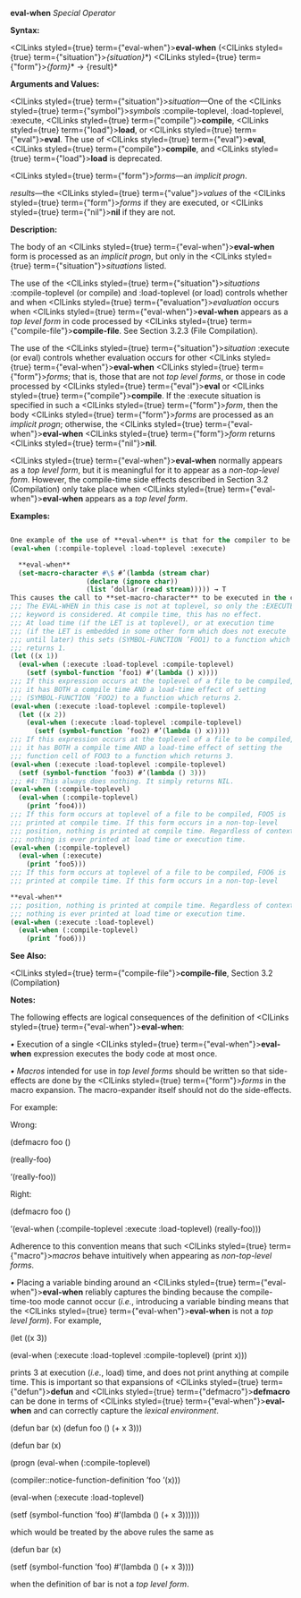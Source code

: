 **eval-when** *Special Operator* 



**Syntax:** 



<ClLinks styled={true} term={"eval-when"}><b>eval-when</b></ClLinks> (<ClLinks styled={true} term={"situation"}><i>\{situation\}</i></ClLinks>\*) <ClLinks styled={true} term={"form"}><i>\{form\}</i></ClLinks>\* → \{result\}\* 



**Arguments and Values:** 



<ClLinks styled={true} term={"situation"}><i>situation</i></ClLinks>—One of the <ClLinks styled={true} term={"symbol"}><i>symbols</i></ClLinks> :compile-toplevel, :load-toplevel, :execute, <ClLinks styled={true} term={"compile"}><b>compile</b></ClLinks>, <ClLinks styled={true} term={"load"}><b>load</b></ClLinks>, or <ClLinks styled={true} term={"eval"}><b>eval</b></ClLinks>. The use of <ClLinks styled={true} term={"eval"}><b>eval</b></ClLinks>, <ClLinks styled={true} term={"compile"}><b>compile</b></ClLinks>, and <ClLinks styled={true} term={"load"}><b>load</b></ClLinks> is deprecated. 



<ClLinks styled={true} term={"form"}><i>forms</i></ClLinks>—an *implicit progn*. 



*results*—the <ClLinks styled={true} term={"value"}><i>values</i></ClLinks> of the <ClLinks styled={true} term={"form"}><i>forms</i></ClLinks> if they are executed, or <ClLinks styled={true} term={"nil"}><b>nil</b></ClLinks> if they are not. 



**Description:** 



The body of an <ClLinks styled={true} term={"eval-when"}><b>eval-when</b></ClLinks> form is processed as an *implicit progn*, but only in the <ClLinks styled={true} term={"situation"}><i>situations</i></ClLinks> listed. 



The use of the <ClLinks styled={true} term={"situation"}><i>situations</i></ClLinks> :compile-toplevel (or compile) and :load-toplevel (or load) controls whether and when <ClLinks styled={true} term={"evaluation"}><i>evaluation</i></ClLinks> occurs when <ClLinks styled={true} term={"eval-when"}><b>eval-when</b></ClLinks> appears as a *top level form* in code processed by <ClLinks styled={true} term={"compile-file"}><b>compile-file</b></ClLinks>. See Section 3.2.3 (File Compilation). 



The use of the <ClLinks styled={true} term={"situation"}><i>situation</i></ClLinks> :execute (or eval) controls whether evaluation occurs for other <ClLinks styled={true} term={"eval-when"}><b>eval-when</b></ClLinks> <ClLinks styled={true} term={"form"}><i>forms</i></ClLinks>; that is, those that are not *top level forms*, or those in code processed by <ClLinks styled={true} term={"eval"}><b>eval</b></ClLinks> or <ClLinks styled={true} term={"compile"}><b>compile</b></ClLinks>. If the :execute situation is specified in such a <ClLinks styled={true} term={"form"}><i>form</i></ClLinks>, then the body <ClLinks styled={true} term={"form"}><i>forms</i></ClLinks> are processed as an *implicit progn*; otherwise, the <ClLinks styled={true} term={"eval-when"}><b>eval-when</b></ClLinks> <ClLinks styled={true} term={"form"}><i>form</i></ClLinks> returns <ClLinks styled={true} term={"nil"}><b>nil</b></ClLinks>. 



<ClLinks styled={true} term={"eval-when"}><b>eval-when</b></ClLinks> normally appears as a *top level form*, but it is meaningful for it to appear as a *non-top-level form*. However, the compile-time side effects described in Section 3.2 (Compilation) only take place when <ClLinks styled={true} term={"eval-when"}><b>eval-when</b></ClLinks> appears as a *top level form*. 



**Examples:**
```lisp

One example of the use of **eval-when** is that for the compiler to be able to read a file properly when it uses user-defined *reader macros*, it is necessary to write 
(eval-when (:compile-toplevel :load-toplevel :execute)  

  **eval-when** 
  (set-macro-character #\$ #’(lambda (stream char) 
			       (declare (ignore char)) 
			       (list ’dollar (read stream))))) → T 
This causes the call to **set-macro-character** to be executed in the compiler’s execution environment, thereby modifying its reader syntax table. 
;;; The EVAL-WHEN in this case is not at toplevel, so only the :EXECUTE 
;;; keyword is considered. At compile time, this has no effect. 
;;; At load time (if the LET is at toplevel), or at execution time 
;;; (if the LET is embedded in some other form which does not execute 
;;; until later) this sets (SYMBOL-FUNCTION ’FOO1) to a function which 
;;; returns 1. 
(let ((x 1)) 
  (eval-when (:execute :load-toplevel :compile-toplevel) 
    (setf (symbol-function ’foo1) #’(lambda () x)))) 
;;; If this expression occurs at the toplevel of a file to be compiled, 
;;; it has BOTH a compile time AND a load-time effect of setting 
;;; (SYMBOL-FUNCTION ’FOO2) to a function which returns 2. 
(eval-when (:execute :load-toplevel :compile-toplevel) 
  (let ((x 2)) 
    (eval-when (:execute :load-toplevel :compile-toplevel) 
      (setf (symbol-function ’foo2) #’(lambda () x))))) 
;;; If this expression occurs at the toplevel of a file to be compiled, 
;;; it has BOTH a compile time AND a load-time effect of setting the 
;;; function cell of FOO3 to a function which returns 3. 
(eval-when (:execute :load-toplevel :compile-toplevel) 
  (setf (symbol-function ’foo3) #’(lambda () 3))) 
;;; #4: This always does nothing. It simply returns NIL. 
(eval-when (:compile-toplevel) 
  (eval-when (:compile-toplevel) 
    (print ’foo4))) 
;;; If this form occurs at toplevel of a file to be compiled, FOO5 is 
;;; printed at compile time. If this form occurs in a non-top-level 
;;; position, nothing is printed at compile time. Regardless of context, 
;;; nothing is ever printed at load time or execution time. 
(eval-when (:compile-toplevel) 
  (eval-when (:execute) 
    (print ’foo5))) 
;;; If this form occurs at toplevel of a file to be compiled, FOO6 is 
;;; printed at compile time. If this form occurs in a non-top-level  

**eval-when** 
;;; position, nothing is printed at compile time. Regardless of context, 
;;; nothing is ever printed at load time or execution time. 
(eval-when (:execute :load-toplevel) 
  (eval-when (:compile-toplevel) 
    (print ’foo6))) 

```
**See Also:** 



<ClLinks styled={true} term={"compile-file"}><b>compile-file</b></ClLinks>, Section 3.2 (Compilation) 



**Notes:** 



The following effects are logical consequences of the definition of <ClLinks styled={true} term={"eval-when"}><b>eval-when</b></ClLinks>: 



*•* Execution of a single <ClLinks styled={true} term={"eval-when"}><b>eval-when</b></ClLinks> expression executes the body code at most once. 



*• Macros* intended for use in *top level forms* should be written so that side-effects are done by the <ClLinks styled={true} term={"form"}><i>forms</i></ClLinks> in the macro expansion. The macro-expander itself should not do the side-effects. 



For example: 



Wrong: 



(defmacro foo () 



(really-foo) 



‘(really-foo)) 



Right: 



(defmacro foo () 



‘(eval-when (:compile-toplevel :execute :load-toplevel) (really-foo))) 



Adherence to this convention means that such <ClLinks styled={true} term={"macro"}><i>macros</i></ClLinks> behave intuitively when appearing as *non-top-level forms*. 



*•* Placing a variable binding around an <ClLinks styled={true} term={"eval-when"}><b>eval-when</b></ClLinks> reliably captures the binding because the compile-time-too mode cannot occur (*i.e.*, introducing a variable binding means that the <ClLinks styled={true} term={"eval-when"}><b>eval-when</b></ClLinks> is not a *top level form*). For example, 



(let ((x 3)) 



(eval-when (:execute :load-toplevel :compile-toplevel) (print x))) 



prints 3 at execution (*i.e.*, load) time, and does not print anything at compile time. This is important so that expansions of <ClLinks styled={true} term={"defun"}><b>defun</b></ClLinks> and <ClLinks styled={true} term={"defmacro"}><b>defmacro</b></ClLinks> can be done in terms of <ClLinks styled={true} term={"eval-when"}><b>eval-when</b></ClLinks> and can correctly capture the *lexical environment*. 



(defun bar (x) (defun foo () (+ x 3)))  







(defun bar (x) 



(progn (eval-when (:compile-toplevel) 



(compiler::notice-function-definition ’foo ’(x))) 



(eval-when (:execute :load-toplevel) 



(setf (symbol-function ’foo) #’(lambda () (+ x 3)))))) 



which would be treated by the above rules the same as 



(defun bar (x) 



(setf (symbol-function ’foo) #’(lambda () (+ x 3)))) 



when the definition of bar is not a *top level form*. 



